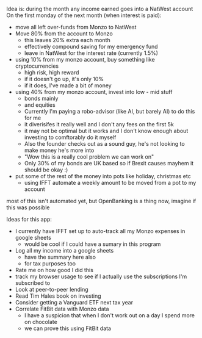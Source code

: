 
Idea is:
during the month any income earned goes into a NatWest account
On the first monday of the next month (when interest is paid):
* move all left over-funds from Monzo to NatWest
* Move 80% from the account to Monzo
    - this leaves 20% extra each month
    - effectively compound saving for my emergency fund
    - leave in NatWest for the interest rate (currently 1.5%)
* using 10% from my monzo account, buy something like cryptocurrencies
    - high risk, high reward
    - if it doesn't go up, it's only 10%
    - if it does, I've made a bit of money
* using 40% from my monzo account, invest into low - mid stuff
    - bonds mainly
    - and equities
    - Currently I'm paying a robo-advisor (like AI, but barely AI) to do this for me
    - it diverisifes it really well and I don't any fees on the first 5k
    - it may not be optimal but it works and I don't know enough about investing to comftorably do it myself
    - Also the founder checks out as a sound guy, he's not looking to make money he's more into
    - "Wow this is a really cool problem we can work on"
    - Only 30% of my bonds are UK based so if Brexit causes mayhem it should be okay :)
* put some of the rest of the money into pots like holiday, christmas etc
    - using IFFT automate a weekly amount to be moved from a pot to my account

most of this isn't automated yet, but OpenBanking is a thing now, imagine if this was possible

Ideas for this app:
* I currently have IFFT set up to auto-track all my Monzo expenses in google sheets
    - would be cool if I could have a sumary in this program
* Log all my income into a google sheets
    - have the summary here also
    - for tax purposes too
* Rate me on how good I did this 
* track my browser usage to see if I actually use the subscriptions I'm subscribed to
* Look at peer-to-peer lending
* Read Tim Hales book on investing
* Consider getting a Vanguard ETF next tax year
* Correlate FitBit data with Monzo data
    - I have a suspicion that when I don't work out on a day I spend more on chocolate
    - we can prove this using FitBit data
